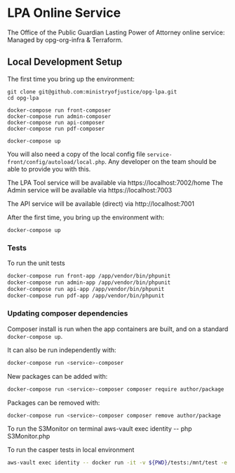 # LPA Online Service
The Office of the Public Guardian Lasting Power of Attorney online service: Managed by opg-org-infra &amp; Terraform.


## Local Development Setup

The first time you bring up the environment:

```
git clone git@github.com:ministryofjustice/opg-lpa.git
cd opg-lpa

docker-compose run front-composer
docker-compose run admin-composer
docker-compose run api-composer
docker-compose run pdf-composer

docker-compose up
```

You will also need a copy of the local config file `service-front/config/autoload/local.php`. Any developer on the team
should be able to provide you with this.


The LPA Tool service will be available via https://localhost:7002/home
The Admin service will be available via https://localhost:7003

The API service will be available (direct) via http://localhost:7001

After the first time, you bring up the environment with:
```
docker-compose up
```

### Tests

To run the unit tests
```bash
docker-compose run front-app /app/vendor/bin/phpunit
docker-compose run admin-app /app/vendor/bin/phpunit
docker-compose run api-app /app/vendor/bin/phpunit
docker-compose run pdf-app /app/vendor/bin/phpunit
```

### Updating composer dependencies

Composer install is run when the app containers are built, and on a standard `docker-compose up`.

It can also be run independently with:
```bash
docker-compose run <service>-composer
```

New packages can be added with:
```bash
docker-compose run <service>-composer composer require author/package
```

Packages can be removed with:
```bash
docker-compose run <service>-composer composer remove author/package
```
To run the S3Monitor on terminal
aws-vault exec identity -- php S3Monitor.php

To run the casper tests in local environment
```bash
aws-vault exec identity -- docker run -it -v ${PWD}/tests:/mnt/test -e AWS_ACCESS_KEY_ID -e AWS_SECRET_ACCESS_KEY -e AWS_SESSION_TOKEN -e "BASE_DOMAIN=53-lpa3302add.front.development.lpa.opg.service.justice.gov.uk" --net=host --rm casperjs:latest ./start.sh 'tests/'
```